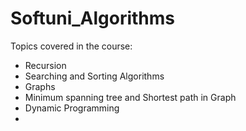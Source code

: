 # Softuni_Algorithms

Topics covered in the course:

- Recursion
- Searching and Sorting Algorithms
- Graphs 
- Minimum spanning tree and Shortest path in Graph
- Dynamic Programming
- 